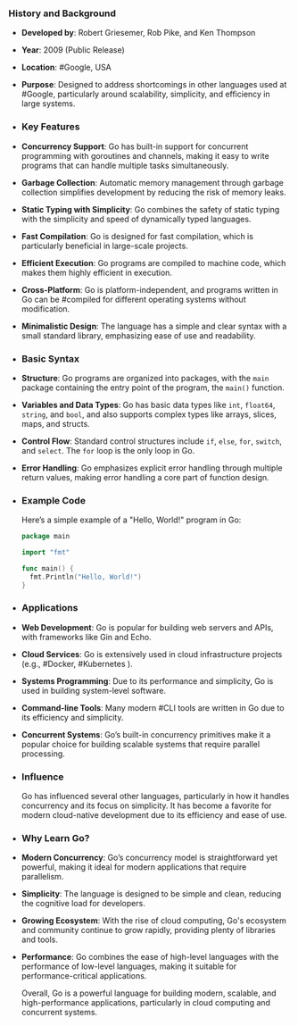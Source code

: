 ### **History and Background**
- **Developed by**: Robert Griesemer, Rob Pike, and Ken Thompson
- **Year**: 2009 (Public Release)
- **Location**: #Google, USA
- **Purpose**: Designed to address shortcomings in other languages used at #Google, particularly around scalability, simplicity, and efficiency in large systems.
- ### **Key Features**
- **Concurrency Support**: Go has built-in support for concurrent programming with goroutines and channels, making it easy to write programs that can handle multiple tasks simultaneously.
- **Garbage Collection**: Automatic memory management through garbage collection simplifies development by reducing the risk of memory leaks.
- **Static Typing with Simplicity**: Go combines the safety of static typing with the simplicity and speed of dynamically typed languages.
- **Fast Compilation**: Go is designed for fast compilation, which is particularly beneficial in large-scale projects.
- **Efficient Execution**: Go programs are compiled to machine code, which makes them highly efficient in execution.
- **Cross-Platform**: Go is platform-independent, and programs written in Go can be #compiled for different operating systems without modification.
- **Minimalistic Design**: The language has a simple and clear syntax with a small standard library, emphasizing ease of use and readability.
- ### **Basic Syntax**
- **Structure**: Go programs are organized into packages, with the `main` package containing the entry point of the program, the `main()` function.
- **Variables and Data Types**: Go has basic data types like `int`, `float64`, `string`, and `bool`, and also supports complex types like arrays, slices, maps, and structs.
- **Control Flow**: Standard control structures include `if`, `else`, `for`, `switch`, and `select`. The `for` loop is the only loop in Go.
- **Error Handling**: Go emphasizes explicit error handling through multiple return values, making error handling a core part of function design.
- ### **Example Code**
  Here’s a simple example of a "Hello, World!" program in Go:
  
  ```go
  package main
  
  import "fmt"
  
  func main() {
    fmt.Println("Hello, World!")
  }
  ```
- ### **Applications**
- **Web Development**: Go is popular for building web servers and APIs, with frameworks like Gin and Echo.
- **Cloud Services**: Go is extensively used in cloud infrastructure projects (e.g., #Docker, #Kubernetes ).
- **Systems Programming**: Due to its performance and simplicity, Go is used in building system-level software.
- **Command-line Tools**: Many modern #CLI tools are written in Go due to its efficiency and simplicity.
- **Concurrent Systems**: Go’s built-in concurrency primitives make it a popular choice for building scalable systems that require parallel processing.
- ### **Influence**
  Go has influenced several other languages, particularly in how it handles concurrency and its focus on simplicity. It has become a favorite for modern cloud-native development due to its efficiency and ease of use.
- ### **Why Learn Go?**
- **Modern Concurrency**: Go’s concurrency model is straightforward yet powerful, making it ideal for modern applications that require parallelism.
- **Simplicity**: The language is designed to be simple and clean, reducing the cognitive load for developers.
- **Growing Ecosystem**: With the rise of cloud computing, Go's ecosystem and community continue to grow rapidly, providing plenty of libraries and tools.
- **Performance**: Go combines the ease of high-level languages with the performance of low-level languages, making it suitable for performance-critical applications.
  
  Overall, Go is a powerful language for building modern, scalable, and high-performance applications, particularly in cloud computing and concurrent systems.